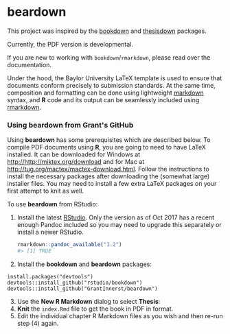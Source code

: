 # beardown

This project was inspired by the [bookdown](http://github.com/rstudio/bookdown) and [thesisdown](https://github.com/ismayc/thesisdown) packages.

Currently, the PDF version is developmental.

If you are new to working with `bookdown`/`rmarkdown`, please read over the documentation.

Under the hood, the Baylor University LaTeX template is used to ensure that documents conform precisely to submission standards. At the same time, composition and formatting can be done using lightweight [markdown](http://rmarkdown.rstudio.com/authoring_basics.html) syntax, and **R** code and its output can be seamlessly included using [rmarkdown](http://rmarkdown.rstudio.com).


### Using beardown from Grant's GitHub

Using **beardown** has some prerequisites which are described below. To compile PDF documents using **R**, you are going to need to have LaTeX installed.  It can be downloaded for Windows at <http://http://miktex.org/download> and for Mac at <http://tug.org/mactex/mactex-download.html>.  Follow the instructions to install the necessary packages after downloading the (somewhat large) installer files.  You may need to install a few extra LaTeX packages on your first attempt to knit as well.

To use **beardown** from RStudio:

1) Install the latest [RStudio](http://www.rstudio.com/products/rstudio/download/).
Only the version as of Oct 2017 has a recent enough Pandoc included so you may need to upgrade this
separately or install a newer RStudio.

    ```r
    rmarkdown::pandoc_available("1.2")
    #> [1] TRUE
    ```

2) Install the **bookdown** and **beardown** packages: 

```
install.packages("devtools")
devtools::install_github("rstudio/bookdown")
devtools::install_github("GrantInnerst/beardown")
```

3) Use the **New R Markdown** dialog to select **Thesis**:
4) **Knit** the `index.Rmd` file to get the book in PDF in format.
5) Edit the individual chapter R Markdown files as you wish and then re-run step (4) again.
